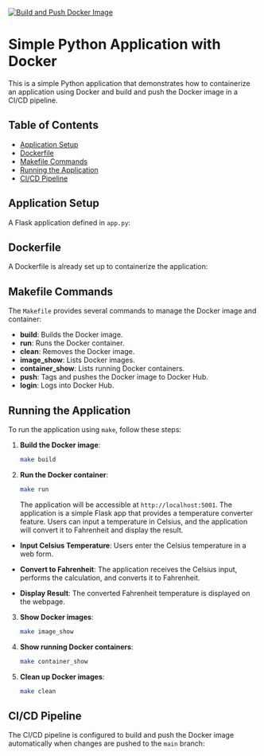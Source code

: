 [![Build and Push Docker Image](https://github.com/nogibjj/ids-706-w12-jingxuan-li/actions/workflows/cicd.yml/badge.svg)](https://github.com/nogibjj/ids-706-w12-jingxuan-li/actions/workflows/cicd.yml)
# Simple Python Application with Docker

This is a simple Python application that demonstrates how to containerize an application using Docker and build and push the Docker image in a CI/CD pipeline.

## Table of Contents

- [Application Setup](#application-setup)
- [Dockerfile](#dockerfile)
- [Makefile Commands](#makefile-commands)
- [Running the Application](#running-the-application)
- [CI/CD Pipeline](#cicd-pipeline)

## Application Setup

A Flask application defined in `app.py`:


## Dockerfile

A Dockerfile is already set up to containerize the application:

## Makefile Commands

The `Makefile` provides several commands to manage the Docker image and container:


- **build**: Builds the Docker image.
- **run**: Runs the Docker container.
- **clean**: Removes the Docker image.
- **image_show**: Lists Docker images.
- **container_show**: Lists running Docker containers.
- **push**: Tags and pushes the Docker image to Docker Hub.
- **login**: Logs into Docker Hub.

## Running the Application

To run the application using `make`, follow these steps:

1. **Build the Docker image**:

   ```bash
   make build
   ```

2. **Run the Docker container**:

   ```bash
   make run
   ```

   The application will be accessible at `http://localhost:5001`.
The application is a simple Flask app that provides a temperature converter feature. Users can input a temperature in Celsius, and the application will convert it to Fahrenheit and display the result.

- **Input Celsius Temperature**: Users enter the Celsius temperature in a web form.

- **Convert to Fahrenheit**: The application receives the Celsius input, performs the calculation, and converts it to Fahrenheit.


- **Display Result**: The converted Fahrenheit temperature is displayed on the webpage.

3. **Show Docker images**:

   ```bash
   make image_show
   ```

4. **Show running Docker containers**:

   ```bash
   make container_show
   ```

5. **Clean up Docker images**:

   ```bash
   make clean
   ```

## CI/CD Pipeline

The CI/CD pipeline is configured to build and push the Docker image automatically when changes are pushed to the `main` branch:

```yaml:.github/workflows/cicd.yml

